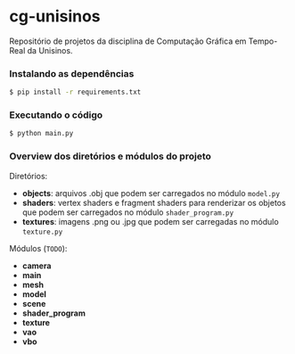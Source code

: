 # cg-unisinos
Repositório de projetos da disciplina de Computação Gráfica em Tempo-Real da Unisinos.


### Instalando as dependências

```bash
$ pip install -r requirements.txt
```


### Executando o código

```bash
$ python main.py
```


### Overview dos diretórios e módulos do projeto

Diretórios:
- **objects**: arquivos .obj que podem ser carregados no módulo `model.py`
- **shaders**: vertex shaders e fragment shaders para renderizar os objetos que podem ser carregados no módulo `shader_program.py`
- **textures**: imagens .png ou .jpg que podem ser carregadas no módulo `texture.py`


Módulos (`TODO`):
- **camera**
- **main**
- **mesh**
- **model**
- **scene**
- **shader_program**
- **texture**
- **vao**
- **vbo**
